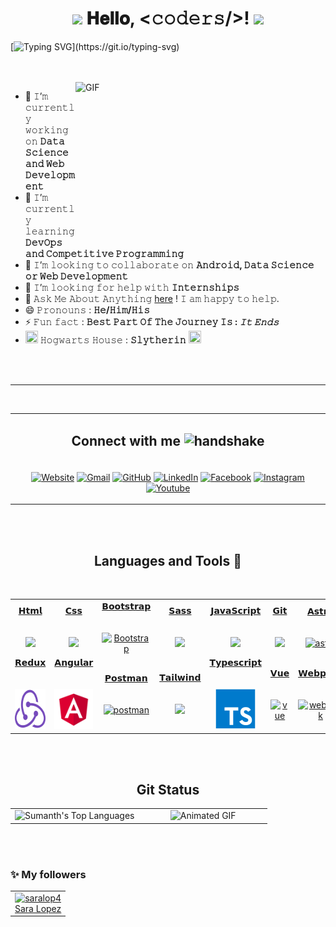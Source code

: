 <h1 align="center">
  <a target="_blank">
    <img src="https://github.com/JayantGoel001/JayantGoel001/blob/master/GIF/Earth.gif" width="24px" style="max-width:100%;">
  </a>
  𝐇𝐞𝐥𝐥𝐨, &lt;𝚌𝚘𝚍𝚎𝚛𝚜/&gt;!
  <a target="_blank">
    <img src="https://github.com/JayantGoel001/JayantGoel001/blob/master/GIF/Hi.gif" width="40px" />
  </a>
</h1>

[![Typing SVG](https://readme-typing-svg.herokuapp.com?font=Architects+Daughter&color=7AF79A&size=30&lines=Ey!+Hello+I'm+Carlos+Coneo;Welcome+to+my+GitHub!)](https://git.io/typing-svg)

<br/>
<br/>
<a target="_blank">
  <img align="right" height="250" width="400" alt="GIF" src="https://github.com/JayantGoel001/JayantGoel001/blob/master/GIF/image.gif">
</a>

- 🔭 𝙸’𝚖 𝚌𝚞𝚛𝚛𝚎𝚗𝚝𝚕𝚢 𝚠𝚘𝚛𝚔𝚒𝚗𝚐 𝚘𝚗 **𝙳𝚊𝚝𝚊 𝚂𝚌𝚒𝚎𝚗𝚌𝚎 𝚊𝚗𝚍 𝚆𝚎𝚋 𝙳𝚎𝚟𝚎𝚕𝚘𝚙𝚖𝚎𝚗𝚝**
- 🌱 𝙸’𝚖 𝚌𝚞𝚛𝚛𝚎𝚗𝚝𝚕𝚢 𝚕𝚎𝚊𝚛𝚗𝚒𝚗𝚐 **𝙳𝚎𝚟𝙾𝚙𝚜 𝚊𝚗𝚍 𝙲𝚘𝚖𝚙𝚎𝚝𝚒𝚝𝚒𝚟𝚎 𝙿𝚛𝚘𝚐𝚛𝚊𝚖𝚖𝚒𝚗𝚐**
- 👯 𝙸’𝚖 𝚕𝚘𝚘𝚔𝚒𝚗𝚐 𝚝𝚘 𝚌𝚘𝚕𝚕𝚊𝚋𝚘𝚛𝚊𝚝𝚎 𝚘𝚗 **𝙰𝚗𝚍𝚛𝚘𝚒𝚍, 𝙳𝚊𝚝𝚊 𝚂𝚌𝚒𝚎𝚗𝚌𝚎 𝚘𝚛 𝚆𝚎𝚋 𝙳𝚎𝚟𝚎𝚕𝚘𝚙𝚖𝚎𝚗𝚝**
- 🤔 𝙸’𝚖 𝚕𝚘𝚘𝚔𝚒𝚗𝚐 𝚏𝚘𝚛 𝚑𝚎𝚕𝚙 𝚠𝚒𝚝𝚑 **𝙸𝚗𝚝𝚎𝚛𝚗𝚜𝚑𝚒𝚙𝚜**
- 💬 𝙰𝚜𝚔 𝙼𝚎 𝙰𝚋𝚘𝚞𝚝 𝙰𝚗𝚢𝚝𝚑𝚒𝚗𝚐 [here](https://github.com/JayantGoel001/JayantGoel001/issues/1) ! 𝙸 𝚊𝚖 𝚑𝚊𝚙𝚙𝚢 𝚝𝚘 𝚑𝚎𝚕𝚙.
- 😄 𝙿𝚛𝚘𝚗𝚘𝚞𝚗𝚜 : **𝙷𝚎/𝙷𝚒𝚖/𝙷𝚒𝚜**
- ⚡ 𝙵𝚞𝚗 𝚏𝚊𝚌𝚝 : **𝙱𝚎𝚜𝚝 𝙿𝚊𝚛𝚝 𝙾𝚏 𝚃𝚑𝚎 𝙹𝚘𝚞𝚛𝚗𝚎𝚢 𝙸𝚜 : *𝙸𝚝 𝙴𝚗𝚍𝚜***
- <img src="https://github.com/JayantGoel001/JayantGoel001/blob/master/PNG/house.png" width="20px" height="20px"/>  𝙷𝚘𝚐𝚠𝚊𝚛𝚝𝚜 𝙷𝚘𝚞𝚜𝚎 : **𝚂𝚕𝚢𝚝𝚑𝚎𝚛𝚒𝚗** <img width="20px" height="20px" src="https://github.com/JayantGoel001/JayantGoel001/blob/master/PNG/Slytherin_ClearBG.png">

<br/>
<br/>


<!-- CONNECTION -->
<hr>
<br/>
<table align="center" width="100%">
    <tr>
        <td align="center">
            <h2>
                Connect with me
                <img src="https://raw.githubusercontent.com/ShahriarShafin/ShahriarShafin/main/Assets/handshake.gif" alt="handshake" width="100px" />
            </h2>
        </td>
    </tr>
    <tr>
        <td align="center">
            <p>
                <a href="https://candida-noronha.web.app/"><img src="https://img.icons8.com/bubbles/50/000000/web.png" alt="Website"/></a>
                <a href="mailto:candida.noronha18@gmail.com"><img src="https://img.icons8.com/bubbles/50/000000/gmail.png" alt="Gmail"/></a>
                <a href="https://github.com/Candida18"><img src="https://img.icons8.com/bubbles/50/000000/github.png" alt="GitHub"/></a>
                <a href="https://linkedin.com/in/candida-ruth-noronha-b019101ab"><img src="https://img.icons8.com/bubbles/50/000000/linkedin.png" alt="LinkedIn"/></a>
                <a href="https://www.facebook.com/candida.noronha.77"><img src="https://img.icons8.com/bubbles/50/000000/facebook-new.png" alt="Facebook"/></a>
                <a href="https://instagram.com/candyyyy__18"><img src="https://img.icons8.com/bubbles/50/000000/instagram.png" alt="Instagram"/></a>
                <a href="https://www.youtube.com/channel/UC7V1Gm8V0kRLp_EHB8aDj2A"><img src="https://img.icons8.com/bubbles/50/000000/youtube.png" alt="Youtube"/></a>
            </p>
        </td>
    </tr>
</table>


<br/>
<br/>

<h2 align="center">Languages and Tools 🧰</h2>
<br/>
<table align="center">
    <tbody>
        <tr>
            <td width="16.67%" align="center">
                <a href="https://www.w3.org/html/" target="_blank">
                    <span>𝗛𝘁𝗺𝗹</span><br><br><br>
                     <img height="64px" src="https://cdn.svgporn.com/logos/html-5.svg">
                </a>
            </td>
            <td width="16.67%" align="center">
                <a href="https://www.w3schools.com/css/" target="_blank">
                    <span>𝗖𝘀𝘀</span><br><br><br>
                    <img height="64px" src="https://cdn.svgporn.com/logos/css-3.svg">
                </a>
            </td>
            <td width="16.67%" align="center">
                <a href="https://getbootstrap.com" target="_blank">
                    <span>𝗕𝗼𝗼𝘁𝘀𝘁𝗿𝗮𝗽</span><br><br><br>
                    <img src="https://cdn.worldvectorlogo.com/logos/bootstrap-4.svg" width="48" height="48" alt="Bootstrap" />
                </a>
            </td>
            <td width="16.67%" align="center">
                <a href="https://sass-lang.com" target="_blank">
                    <span>𝗦𝗮𝘀𝘀</span><br><br><br>
                    <img height="64px" src="https://cdn.svgporn.com/logos/sass.svg">
                </a>
            </td>
            <td width="16.67%" align="center">
                <a href="https://developer.mozilla.org/en-US/docs/Web/JavaScript" target="_blank">
                    <span>𝗝𝗮𝘃𝗮𝗦𝗰𝗿𝗶𝗽𝘁</span><br><br><br>
                   <img height="64px" src="https://cdn.svgporn.com/logos/javascript.svg">
                </a>
            </td>
            <td width="16.67%" align="center">
                <a href="https://git-scm.com/" target="_blank">
                    <span>𝗚𝗶𝘁</span><br><br><br>
                   <img height="64px" src="https://cdn.svgporn.com/logos/git-icon.svg">
                </a>
            </td>
            <td width="25%" align="center">
                <a href="https://astro.build" target="_blank">
                    <span>𝗔𝘀𝘁𝗿𝗼</span><br><br><br>
                    <img height="64px" src="https://cdn.svgporn.com/logos/astro.svg" alt="astro"/>
                </a>
            </td>
        </tr>
        <tr>
            <td width="16.67%" align="center">
                <a href="https://redux.js.org" target="_blank">
                    <span>𝗥𝗲𝗱𝘂𝘅</span><br><br><br>
                    <img height="64px" src="https://github.com/devicons/devicon/blob/master/icons/redux/redux-original.svg" alt="redux"/>
                </a>
            </td>
            <td width="16.67%" align="center">
                <a href="https://angular.dev" target="_blank">
                    <span>𝗔𝗻𝗴𝘂𝗹𝗮𝗿</span><br><br><br>
                    <img height="64px" src="https://raw.githubusercontent.com/github/explore/80688e429a7d4ef2fca1e82350fe8e3517d3494d/topics/angular/angular.png" alt="angular"/>
                </a>
            </td>
            <td width="16.67%" align="center">
                <a href="https://postman.com" target="_blank"> 
                    <span>𝗣𝗼𝘀𝘁𝗺𝗮𝗻</span><br><br><br>
                    <img height="64px" src="https://www.vectorlogo.zone/logos/getpostman/getpostman-icon.svg" alt="postman"/>
                </a>
            </td>
            <td width="16.67%" align="center">
                <a href="https://tailwindcss.com/" target="_blank"> 
                    <span>𝗧𝗮𝗶𝗹𝘄𝗶𝗻𝗱</span><br><br><br>
                     <img height="64px" src="https://cdn.svgporn.com/logos/tailwindcss-icon.svg">  
                </a>
            </td>
            <td width="16.67%" align="center">
                <a href="https://www.typescriptlang.org/" target="_blank"> 
                    <span>𝗧𝘆𝗽𝗲𝘀𝗰𝗿𝗶𝗽𝘁</span><br><br><br>
                    <img height="64px" src="https://raw.githubusercontent.com/devicons/devicon/master/icons/typescript/typescript-original.svg" alt="typescript"/> 
                </a>
            </td>
            <td width="16.67%" align="center">
                <a href="https://vuejs.org" target="_blank">
                    <span>𝗩𝘂𝗲</span><br><br><br>
                    <img height="64px" src="https://cdn.svgporn.com/logos/vue.svg" alt="vue"/>
                </a>
            </td>
            <td width="25%" align="center">
                <a href="https://webpack.js.org" target="_blank">
                    <span>𝗪𝗲𝗯𝗽𝗮𝗰𝗸</span><br><br><br>
                    <img height="64px" src="https://cdn.svgporn.com/logos/webpack.svg" alt="webpack"/>
                </a>
            </td>
        </tr>
    </tbody>
</table>

<br/>
<br/>

<h2 align="center">Git Status</h2>
<table align="center" width="100%">
    <tr>
        <td width="50%" align="center">
            <img src="https://github-readme-stats-sumanth-talluri.vercel.app/api/top-langs/?username=coneo10&show_icons=true&hide_border=true&theme=radical" width="100%" alt="Sumanth's Top Languages">
        </td>
        <td width="50%" align="center">
            <img src="https://media.giphy.com/media/M9gbBd9nbDrOTu1Mqx/giphy.gif" width="100%" alt="Animated GIF">
        </td>
    </tr>
</table>

<br/>
<br/>

### :sparkles: My followers
<!--START_SECTION:top-followers-->
<table>
  <tr>
    <td align="center">
      <a href="https://github.com/saralop4">
        <img src="https://avatars.githubusercontent.com/u/93948109?v=4" width="20%" alt="saralop4"/>
      </a>
      <br />
      <a href="https://github.com/saralop4">Sara Lopez</a>
    </td>
</table>










  
